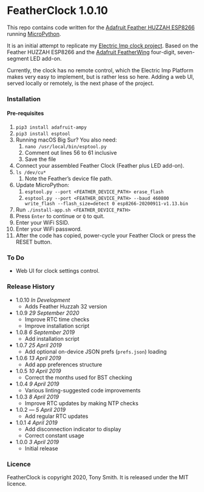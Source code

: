 # FeatherClock 1.0.10 #

This repo contains code written for the [Adafruit Feather HUZZAH ESP8266](https://learn.adafruit.com/adafruit-feather-huzzah-esp8266) running [MicroPython](http://docs.micropython.org/en/latest/index.html).

It is an initial attempt to replicate my [Electric Imp clock project](https://github.com/smittytone/Clock). Based on the Feather HUZZAH ESP8266 and the [Adafruit FeatherWing](https://learn.adafruit.com/adafruit-7-segment-led-featherwings/overview) four-digit, seven-segment LED add-on.

Currently, the clock has no remote control, which the Electric Imp Platform makes very easy to implement, but is rather less so here. Adding a web UI, served locally or remotely, is the next phase of the project.

### Installation ###

#### Pre-requisites ####

1. `pip3 install adafruit-ampy`
1. `pip3 install esptool`
1. Running macOS Big Sur? You also need:
    1. `nano /usr/local/bin/esptool.py`
    1. Comment out lines 56 to 61 inclusive
    1. Save the file
1. Connect your assembled Feather Clock (Feather plus LED add-on).
1. `ls /dev/cu*`
    1. Note the Feather’s device file path.
1. Update MicroPython:
    1. `esptool.py --port <FEATHER_DEVICE_PATH> erase_flash`
    1. `esptool.py --port <FEATHER_DEVICE_PATH> --baud 460800 write_flash --flash_size=detect 0 esp8266-20200911-v1.13.bin`
1. Run `./install-app.sh <FEATHER_DEVICE_PATH>`
1. Press `Enter` to continue or `Q` to quit.
1. Enter your WiFi SSID.
1. Enter your WiFi password.
1. After the code has copied, power-cycle your Feather Clock or press the RESET button.

### To Do ###

- Web UI for clock settings control.

### Release History ###

- 1.0.10 *In Development*
    - Adds Feather Huzzah 32 version
- 1.0.9 *29 September 2020*
    - Improve RTC time checks
    - Improve installation script
- 1.0.8 *6 September 2019*
    - Add installation script
- 1.0.7 *25 April 2019*
    - Add optional on-device JSON prefs (`prefs.json`) loading
- 1.0.6 *13 April 2019*
    - Add app preferences structure
- 1.0.5 *10 April 2019*
    - Correct the months used for BST checking
- 1.0.4 *9 April 2019*
    - Various linting-suggested code improvements
- 1.0.3 *8 April 2019*
    - Improve RTC updates by making NTP checks
- 1.0.2 &mdash; *5 April 2019*
    - Add regular RTC updates
- 1.0.1 *4 April 2019*
    - Add disconnection indicator to display
    - Correct constant usage
- 1.0.0 *3 April 2019*
    - Initial release

### Licence ###

FeatherClock is copyright 2020, Tony Smith. It is released under the MIT licence.